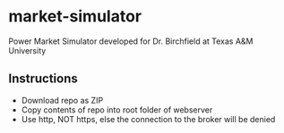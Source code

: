 # market-simulator
Power Market Simulator developed for Dr. Birchfield at Texas A&amp;M University

## Instructions
 - Download repo as ZIP
 - Copy contents of repo into root folder of webserver
 - Use http, NOT https, else the connection to the broker will be denied
